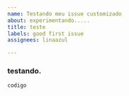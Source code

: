 ```yaml
---
name: Testando meu issue customizado
about: experimentando.....
title: teste
labels: good first issue
assignees: linaazul

---
```


### testando.

```codigo```
